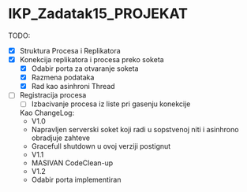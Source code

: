 # IKP_Zadatak15_PROJEKAT

TODO:
- [X] Struktura Procesa i Replikatora 
- [X] Konekcija replikatora i procesa preko soketa
  - [X] Odabir porta za otvaranje soketa 
  - [X] Razmena podataka 
  - [X] Rad kao asinhroni Thread
- [ ] Registracija procesa
  - [ ] Izbacivanje procesa iz liste pri gasenju konekcije 

  Kao ChangeLog:
  + V1.0
  - Napravljen serverski soket koji radi u sopstvenoj niti i asinhrono obradjuje zahteve
  - Gracefull shutdown u ovoj verziji postignut
  + V1.1
  - MASIVAN CodeClean-up
  + V1.2
  - Odabir porta implementiran